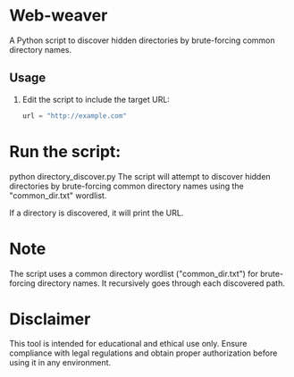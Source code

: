# Web-weaver

A Python script to discover hidden directories by brute-forcing common directory names.

## Usage

1. Edit the script to include the target URL:

   ```python
   url = "http://example.com"

# Run the script:

python directory_discover.py
The script will attempt to discover hidden directories by brute-forcing common directory names using the "common_dir.txt" wordlist.

If a directory is discovered, it will print the URL.

# Note
The script uses a common directory wordlist ("common_dir.txt") for brute-forcing directory names.
It recursively goes through each discovered path.

# Disclaimer
This tool is intended for educational and ethical use only. Ensure compliance with legal regulations and obtain proper authorization before using it in any environment.
